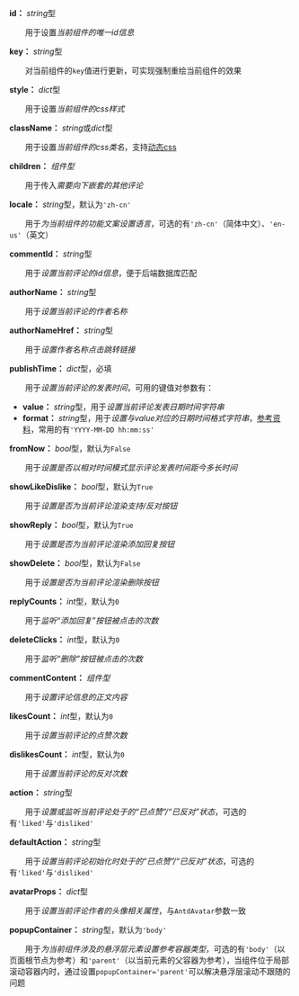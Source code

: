 **id：** *string*型

　　用于设置*当前组件的唯一id信息*

**key：** *string*型

　　对当前组件的`key`值进行更新，可实现强制重绘当前组件的效果

**style：** *dict*型

　　用于设置*当前组件的css样式*

**className：** *string*或*dict*型

　　用于设置*当前组件的css类名*，支持[动态css](/advanced-classname)

**children：** *组件型*

　　用于传入*需要向下嵌套的其他评论*

**locale：** *string*型，默认为`'zh-cn'`

　　用于*为当前组件的功能文案设置语言*，可选的有`'zh-cn'`（简体中文）、`'en-us'`（英文）

**commentId：** *string*型

　　用于*设置当前评论的id信息*，便于后端数据库匹配

**authorName：** *string*型

　　用于*设置当前评论的作者名称*

**authorNameHref：** *string*型

　　用于*设置作者名称点击跳转链接*

**publishTime：** *dict*型，必填

　　用于*设置当前评论的发表时间*，可用的键值对参数有：

- **value：** *string*型，用于*设置当前评论发表日期时间字符串*
- **format：** *string*型，用于*设置与value对应的日期时间格式字符串*，[参考资料](https://momentjscom.readthedocs.io/en/latest/moment/04-displaying/01-format/)，常用的有`'YYYY-MM-DD hh:mm:ss'`

**fromNow：** *bool*型，默认为`False`

　　用于*设置是否以相对时间模式显示评论发表时间距今多长时间*

**showLikeDislike：** *bool*型，默认为`True`

　　用于*设置是否为当前评论渲染支持/反对按钮*

**showReply：** *bool*型，默认为`True`

　　用于*设置是否为当前评论渲染添加回复按钮*

**showDelete：** *bool*型，默认为`False`

　　用于*设置是否为当前评论渲染删除按钮*

**replyCounts：** *int*型，默认为`0`

　　用于*监听“添加回复”按钮被点击的次数*

**deleteClicks：** *int*型，默认为`0`

　　用于*监听“删除”按钮被点击的次数*

**commentContent：** *组件型*

　　用于*设置评论信息的正文内容*

**likesCount：** *int*型，默认为`0`

　　用于*设置当前评论的点赞次数*

**dislikesCount：** *int*型，默认为`0`

　　用于*设置当前评论的反对次数*

**action：** *string*型

　　用于*设置或监听当前评论处于的“已点赞”/“已反对”状态*，可选的有`'liked'`与`'disliked'`

**defaultAction：** *string*型

　　用于*设置当前评论初始化时处于的“已点赞”/“已反对”状态*，可选的有`'liked'`与`'disliked'`

**avatarProps：** *dict*型

　　用于*设置当前评论作者的头像相关属性*，与`AntdAvatar`参数一致

**popupContainer：** *string*型，默认为`'body'`

　　用于*为当前组件涉及的悬浮层元素设置参考容器类型*，可选的有`'body'`（以页面根节点为参考）和`'parent'`（以当前元素的父容器为参考），当组件位于局部滚动容器内时，通过设置`popupContainer='parent'`可以解决悬浮层滚动不跟随的问题